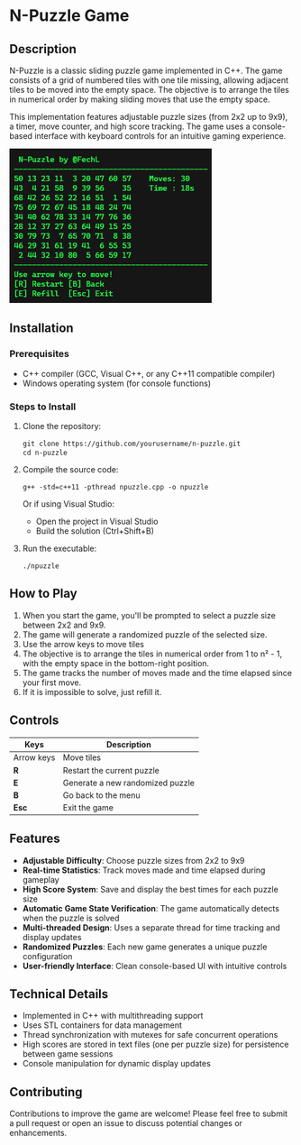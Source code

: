# N-Puzzle Game

## Description
N-Puzzle is a classic sliding puzzle game implemented in C++. The game consists of a grid of numbered tiles with one tile missing, allowing adjacent tiles to be moved into the empty space. The objective is to arrange the tiles in numerical order by making sliding moves that use the empty space.

This implementation features adjustable puzzle sizes (from 2x2 up to 9x9), a timer, move counter, and high score tracking. The game uses a console-based interface with keyboard controls for an intuitive gaming experience.

![9x9.png](img/9x9.png)

## Installation

### Prerequisites
- C++ compiler (GCC, Visual C++, or any C++11 compatible compiler)
- Windows operating system (for console functions)

### Steps to Install
1. Clone the repository:
   ```
   git clone https://github.com/yourusername/n-puzzle.git
   cd n-puzzle
   ```

2. Compile the source code:
   ```
   g++ -std=c++11 -pthread npuzzle.cpp -o npuzzle
   ```
   
   Or if using Visual Studio:
   - Open the project in Visual Studio
   - Build the solution (Ctrl+Shift+B)

3. Run the executable:
   ```
   ./npuzzle
   ```

## How to Play

1. When you start the game, you'll be prompted to select a puzzle size between 2x2 and 9x9.
2. The game will generate a randomized puzzle of the selected size.
3. Use the arrow keys to move tiles
4. The objective is to arrange the tiles in numerical order from 1 to n² - 1, with the empty space in the bottom-right position.
5. The game tracks the number of moves made and the time elapsed since your first move.
6. If it is impossible to solve, just refill it.

## Controls

| Keys       | Description                       |
|------------|-----------------------------------|
| Arrow keys | Move tiles                        |
| **R**      |  Restart the current puzzle       |
| **E**      |  Generate a new randomized puzzle | 
| **B**      |  Go back to the menu              | 
| **Esc**    |  Exit the game                    | 

## Features

- **Adjustable Difficulty**: Choose puzzle sizes from 2x2 to 9x9
- **Real-time Statistics**: Track moves made and time elapsed during gameplay
- **High Score System**: Save and display the best times for each puzzle size
- **Automatic Game State Verification**: The game automatically detects when the puzzle is solved
- **Multi-threaded Design**: Uses a separate thread for time tracking and display updates
- **Randomized Puzzles**: Each new game generates a unique puzzle configuration
- **User-friendly Interface**: Clean console-based UI with intuitive controls

## Technical Details

- Implemented in C++ with multithreading support
- Uses STL containers for data management
- Thread synchronization with mutexes for safe concurrent operations
- High scores are stored in text files (one per puzzle size) for persistence between game sessions
- Console manipulation for dynamic display updates

## Contributing

Contributions to improve the game are welcome! Please feel free to submit a pull request or open an issue to discuss potential changes or enhancements.
